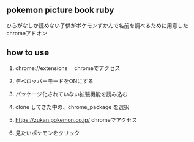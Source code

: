 ## pokemon picture book ruby
ひらがなしか読めない子供がポケモンずかんで名前を調べるために用意したchromeアドオン

## how to use
1. chrome://extensions 　chromeでアクセス

2. デベロッパーモードをONにする

3. パッケージ化されていない拡張機能を読み込む

4. clone してきた中の、chrome_package を選択

5. https://zukan.pokemon.co.jp/ chromeでアクセス

6. 見たいポケモンをクリック

